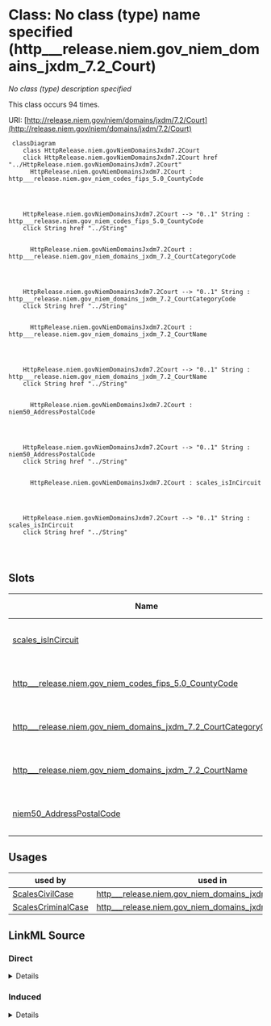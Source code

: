 

# Class: No class (type) name specified (http___release.niem.gov_niem_domains_jxdm_7.2_Court)


_No class (type) description specified_






This class occurs 94 times.


URI: [http://release.niem.gov/niem/domains/jxdm/7.2/Court](http://release.niem.gov/niem/domains/jxdm/7.2/Court)






```mermaid
 classDiagram
    class HttpRelease.niem.govNiemDomainsJxdm7.2Court
    click HttpRelease.niem.govNiemDomainsJxdm7.2Court href "../HttpRelease.niem.govNiemDomainsJxdm7.2Court"
      HttpRelease.niem.govNiemDomainsJxdm7.2Court : http___release.niem.gov_niem_codes_fips_5.0_CountyCode
        
          
    
    
    HttpRelease.niem.govNiemDomainsJxdm7.2Court --> "0..1" String : http___release.niem.gov_niem_codes_fips_5.0_CountyCode
    click String href "../String"

        
      HttpRelease.niem.govNiemDomainsJxdm7.2Court : http___release.niem.gov_niem_domains_jxdm_7.2_CourtCategoryCode
        
          
    
    
    HttpRelease.niem.govNiemDomainsJxdm7.2Court --> "0..1" String : http___release.niem.gov_niem_domains_jxdm_7.2_CourtCategoryCode
    click String href "../String"

        
      HttpRelease.niem.govNiemDomainsJxdm7.2Court : http___release.niem.gov_niem_domains_jxdm_7.2_CourtName
        
          
    
    
    HttpRelease.niem.govNiemDomainsJxdm7.2Court --> "0..1" String : http___release.niem.gov_niem_domains_jxdm_7.2_CourtName
    click String href "../String"

        
      HttpRelease.niem.govNiemDomainsJxdm7.2Court : niem50_AddressPostalCode
        
          
    
    
    HttpRelease.niem.govNiemDomainsJxdm7.2Court --> "0..1" String : niem50_AddressPostalCode
    click String href "../String"

        
      HttpRelease.niem.govNiemDomainsJxdm7.2Court : scales_isInCircuit
        
          
    
    
    HttpRelease.niem.govNiemDomainsJxdm7.2Court --> "0..1" String : scales_isInCircuit
    click String href "../String"

        
      
```




<!-- no inheritance hierarchy -->


## Slots

| Name | Cardinality and Range | Description | Inheritance | Occurrences |
| ---  | --- | --- | --- | --- |
| [scales_isInCircuit](../slots/scales_isInCircuit.md) | 0..1 <br/> [xsd:string](http://www.w3.org/2001/XMLSchema#string) | No slot (predicate) description specified <br/>  | direct | 94 |
| [http___release.niem.gov_niem_codes_fips_5.0_CountyCode](../slots/http___release.niem.gov_niem_codes_fips_5.0_CountyCode.md) | 0..1 <br/> [xsd:string](http://www.w3.org/2001/XMLSchema#string) | No slot (predicate) description specified <br/>  | direct | 3035 |
| [http___release.niem.gov_niem_domains_jxdm_7.2_CourtCategoryCode](../slots/http___release.niem.gov_niem_domains_jxdm_7.2_CourtCategoryCode.md) | 0..1 <br/> [xsd:string](http://www.w3.org/2001/XMLSchema#string) | No slot (predicate) description specified <br/>  | direct | 94 |
| [http___release.niem.gov_niem_domains_jxdm_7.2_CourtName](../slots/http___release.niem.gov_niem_domains_jxdm_7.2_CourtName.md) | 0..1 <br/> [xsd:string](http://www.w3.org/2001/XMLSchema#string) | No slot (predicate) description specified <br/>  | direct | 94 |
| [niem50_AddressPostalCode](../slots/niem50_AddressPostalCode.md) | 0..1 <br/> [xsd:string](http://www.w3.org/2001/XMLSchema#string) | No slot (predicate) description specified <br/>  | direct | 40932 |





## Usages

| used by | used in | type | used |
| ---  | --- | --- | --- |
| [ScalesCivilCase](../classes/ScalesCivilCase.md) | [http___release.niem.gov_niem_domains_jxdm_7.2_CaseCourt](../slots/http___release.niem.gov_niem_domains_jxdm_7.2_CaseCourt.md) | any_of[range] | [HttpRelease.niem.govNiemDomainsJxdm7.2Court](../classes/HttpRelease.niem.govNiemDomainsJxdm7.2Court.md) |
| [ScalesCriminalCase](../classes/ScalesCriminalCase.md) | [http___release.niem.gov_niem_domains_jxdm_7.2_CaseCourt](../slots/http___release.niem.gov_niem_domains_jxdm_7.2_CaseCourt.md) | any_of[range] | [HttpRelease.niem.govNiemDomainsJxdm7.2Court](../classes/HttpRelease.niem.govNiemDomainsJxdm7.2Court.md) |











## LinkML Source

<!-- TODO: investigate https://stackoverflow.com/questions/37606292/how-to-create-tabbed-code-blocks-in-mkdocs-or-sphinx -->

### Direct

<details>

```yaml
name: http___release.niem.gov_niem_domains_jxdm_7.2_Court
conforms_to: No schema conformance document specified
annotations:
  count:
    tag: count
    value: 94
description: No class (type) description specified
title: No class (type) name specified
from_schema: scales-kg
rank: 1000
slots:
- scales_isInCircuit
- http___release.niem.gov_niem_codes_fips_5.0_CountyCode
- http___release.niem.gov_niem_domains_jxdm_7.2_CourtCategoryCode
- http___release.niem.gov_niem_domains_jxdm_7.2_CourtName
- niem50_AddressPostalCode
slot_usage:
  http___release.niem.gov_niem_codes_fips_5.0_CountyCode:
    name: http___release.niem.gov_niem_codes_fips_5.0_CountyCode
    annotations:
      string:
        tag: string
        value: 3035
  http___release.niem.gov_niem_domains_jxdm_7.2_CourtCategoryCode:
    name: http___release.niem.gov_niem_domains_jxdm_7.2_CourtCategoryCode
    annotations:
      string:
        tag: string
        value: 94
  http___release.niem.gov_niem_domains_jxdm_7.2_CourtName:
    name: http___release.niem.gov_niem_domains_jxdm_7.2_CourtName
    annotations:
      string:
        tag: string
        value: 94
  niem50_AddressPostalCode:
    name: niem50_AddressPostalCode
    annotations:
      string:
        tag: string
        value: 40932
  scales_isInCircuit:
    name: scales_isInCircuit
    annotations:
      string:
        tag: string
        value: 94
class_uri: http://release.niem.gov/niem/domains/jxdm/7.2/Court

```
</details>

### Induced

<details>

```yaml
name: http___release.niem.gov_niem_domains_jxdm_7.2_Court
conforms_to: No schema conformance document specified
annotations:
  count:
    tag: count
    value: 94
description: No class (type) description specified
title: No class (type) name specified
from_schema: scales-kg
rank: 1000
slot_usage:
  http___release.niem.gov_niem_codes_fips_5.0_CountyCode:
    name: http___release.niem.gov_niem_codes_fips_5.0_CountyCode
    annotations:
      string:
        tag: string
        value: 3035
  http___release.niem.gov_niem_domains_jxdm_7.2_CourtCategoryCode:
    name: http___release.niem.gov_niem_domains_jxdm_7.2_CourtCategoryCode
    annotations:
      string:
        tag: string
        value: 94
  http___release.niem.gov_niem_domains_jxdm_7.2_CourtName:
    name: http___release.niem.gov_niem_domains_jxdm_7.2_CourtName
    annotations:
      string:
        tag: string
        value: 94
  niem50_AddressPostalCode:
    name: niem50_AddressPostalCode
    annotations:
      string:
        tag: string
        value: 40932
  scales_isInCircuit:
    name: scales_isInCircuit
    annotations:
      string:
        tag: string
        value: 94
attributes:
  scales_isInCircuit:
    name: scales_isInCircuit
    annotations:
      string:
        tag: string
        value: 94
    description: No slot (predicate) description specified
    examples:
    - object:
        example_object: Ninth
        example_object_type: string
        example_predicate: scales:isInCircuit
        example_subject: scales:/Court/akd
        example_subject_type: http___release.niem.gov_niem_domains_jxdm_7.2_Court
    from_schema: scales-kg
    rank: 1000
    slot_uri: scales:isInCircuit
    alias: scales_isInCircuit
    owner: http___release.niem.gov_niem_domains_jxdm_7.2_Court
    domain_of:
    - http___release.niem.gov_niem_domains_jxdm_7.2_Court
    range: string
  http___release.niem.gov_niem_codes_fips_5.0_CountyCode:
    name: http___release.niem.gov_niem_codes_fips_5.0_CountyCode
    annotations:
      string:
        tag: string
        value: 3035
    description: No slot (predicate) description specified
    examples:
    - object:
        example_object: '02013'
        example_object_type: string
        example_predicate: http://release.niem.gov/niem/codes/fips/5.0/CountyCode
        example_subject: scales:/Court/akd
        example_subject_type: http___release.niem.gov_niem_domains_jxdm_7.2_Court
    from_schema: scales-kg
    rank: 1000
    slot_uri: http://release.niem.gov/niem/codes/fips/5.0/CountyCode
    alias: http___release.niem.gov_niem_codes_fips_5.0_CountyCode
    owner: http___release.niem.gov_niem_domains_jxdm_7.2_Court
    domain_of:
    - http___release.niem.gov_niem_domains_jxdm_7.2_Court
    range: string
  http___release.niem.gov_niem_domains_jxdm_7.2_CourtCategoryCode:
    name: http___release.niem.gov_niem_domains_jxdm_7.2_CourtCategoryCode
    annotations:
      string:
        tag: string
        value: 94
    description: No slot (predicate) description specified
    examples:
    - object:
        example_object: FED
        example_object_type: string
        example_predicate: http://release.niem.gov/niem/domains/jxdm/7.2/CourtCategoryCode
        example_subject: scales:/Court/akd
        example_subject_type: http___release.niem.gov_niem_domains_jxdm_7.2_Court
    from_schema: scales-kg
    rank: 1000
    slot_uri: http://release.niem.gov/niem/domains/jxdm/7.2/CourtCategoryCode
    alias: http___release.niem.gov_niem_domains_jxdm_7.2_CourtCategoryCode
    owner: http___release.niem.gov_niem_domains_jxdm_7.2_Court
    domain_of:
    - http___release.niem.gov_niem_domains_jxdm_7.2_Court
    range: string
  http___release.niem.gov_niem_domains_jxdm_7.2_CourtName:
    name: http___release.niem.gov_niem_domains_jxdm_7.2_CourtName
    annotations:
      string:
        tag: string
        value: 94
    description: No slot (predicate) description specified
    examples:
    - object:
        example_object: District Court, D. Alaska
        example_object_type: string
        example_predicate: http://release.niem.gov/niem/domains/jxdm/7.2/CourtName
        example_subject: scales:/Court/akd
        example_subject_type: http___release.niem.gov_niem_domains_jxdm_7.2_Court
    from_schema: scales-kg
    rank: 1000
    slot_uri: http://release.niem.gov/niem/domains/jxdm/7.2/CourtName
    alias: http___release.niem.gov_niem_domains_jxdm_7.2_CourtName
    owner: http___release.niem.gov_niem_domains_jxdm_7.2_Court
    domain_of:
    - http___release.niem.gov_niem_domains_jxdm_7.2_Court
    range: string
  niem50_AddressPostalCode:
    name: niem50_AddressPostalCode
    annotations:
      string:
        tag: string
        value: 40932
    description: No slot (predicate) description specified
    examples:
    - object:
        example_object: '99501'
        example_object_type: string
        example_predicate: niem50:AddressPostalCode
        example_subject: scales:/Court/akd
        example_subject_type: http___release.niem.gov_niem_domains_jxdm_7.2_Court
    from_schema: scales-kg
    rank: 1000
    slot_uri: niem50:AddressPostalCode
    alias: niem50_AddressPostalCode
    owner: http___release.niem.gov_niem_domains_jxdm_7.2_Court
    domain_of:
    - http___release.niem.gov_niem_domains_jxdm_7.2_Court
    range: string
class_uri: http://release.niem.gov/niem/domains/jxdm/7.2/Court

```
</details>